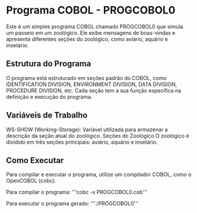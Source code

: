# Programa COBOL - PROGCOBOL0
Este é um simples programa COBOL chamado PROGCOBOL0 que simula um passeio em um zoológico. Ele exibe mensagens de boas-vindas e apresenta diferentes seções do zoológico, como aviário, aquário e insetário.

## Estrutura do Programa
O programa está estruturado em seções padrão do COBOL, como IDENTIFICATION DIVISION, ENVIRONMENT DIVISION, DATA DIVISION, PROCEDURE DIVISION, etc. Cada seção tem a sua função específica na definição e execução do programa.

## Variáveis de Trabalho
WS-SHOW (Working-Storage): Variável utilizada para armazenar a descrição da seção atual do zoológico.
Seções do Zoológico
O zoológico é dividido em três seções principais: aviário, aquário e insetário.

## Como Executar
Para compilar e executar o programa, utilize um compilador COBOL, como o OpenCOBOL (cobc).

Para compilar o programa: '''cobc -x PROGCOBOL0.cob'''

Para executar o programa gerado: '''./PROGCOBOL0'''
